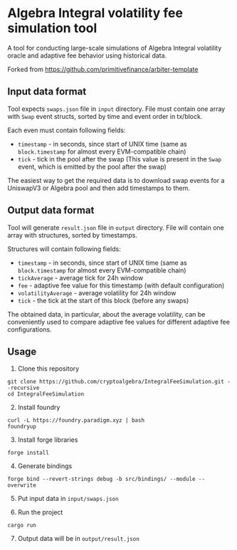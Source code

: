 # Algebra Integral volatility fee simulation tool

A tool for conducting large-scale simulations of Algebra Integral volatility oracle and adaptive fee behavior using historical data.

Forked from https://github.com/primitivefinance/arbiter-template

## Input data format

Tool expects `swaps.json` file in `input` directory. File must contain one array with `Swap` event structs, sorted by time and event order in tx/block.

Each even must contain following fields:
- `timestamp` - in seconds, since start of UNIX time (same as `block.timestamp` for almost every EVM-compatible chain)
- `tick` - tick in the pool after the swap (This value is present in the `Swap` event, which is emitted by the pool after the swap)

The easiest way to get the required data is to download swap events for a UniswapV3 or Algebra pool and then add timestamps to them.

## Output data format

Tool will generate `result.json` file in `output` directory. File will contain one array with structures, sorted by timestamps.

Structures will contain following fields:
- `timestamp` - in seconds, since start of UNIX time (same as `block.timestamp` for almost every EVM-compatible chain)
- `tickAverage` - average tick for 24h window
- `fee` - adaptive fee value for this timestamp (with default configuration)
- `volatilityAverage` - average volatility for 24h window
- `tick` - the tick at the start of this block (before any swaps)

The obtained data, in particular, about the average volatility, can be conveniently used to compare adaptive fee values ​​for different adaptive fee configurations.

## Usage

1. Clone this repository

```
git clone https://github.com/cryptoalgebra/IntegralFeeSimulation.git --recursive
cd IntegralFeeSimulation
```

2. Install foundry

```
curl -L https://foundry.paradigm.xyz | bash
foundryup
```

3. Install forge libraries

```
forge install
```

4. Generate bindings

```
forge bind --revert-strings debug -b src/bindings/ --module --overwrite
```

5. Put input data in `input/swaps.json`


6. Run the project

```
cargo run
```

7. Output data will be in `output/result.json`
